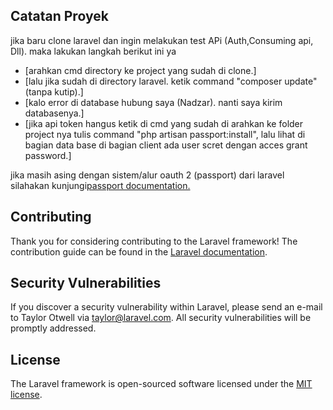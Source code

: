 
## Catatan Proyek
jika baru clone laravel dan ingin melakukan test APi (Auth,Consuming api, Dll). maka lakukan langkah berikut ini ya 

 - [arahkan cmd directory ke project yang sudah di clone.]
 - [lalu jika sudah di directory laravel. ketik command "composer update" (tanpa kutip).]
 - [kalo error di database hubung saya (Nadzar). nanti saya kirim databasenya.]
 - [jika api token hangus ketik di cmd yang sudah di arahkan ke folder project nya tulis command "php artisan passport:install", lalu lihat di bagian data base di bagian client ada user scret dengan acces grant password.]

 jika masih asing dengan sistem/alur oauth 2 (passport) dari laravel silahakan kunjungi[passport documentation.](https://laravel.com/docs/5.7/passport#introduction) 

## Contributing

Thank you for considering contributing to the Laravel framework! The contribution guide can be found in the [Laravel documentation](https://laravel.com/docs/contributions).

## Security Vulnerabilities

If you discover a security vulnerability within Laravel, please send an e-mail to Taylor Otwell via [taylor@laravel.com](mailto:taylor@laravel.com). All security vulnerabilities will be promptly addressed.

## License

The Laravel framework is open-sourced software licensed under the [MIT license](https://opensource.org/licenses/MIT).
